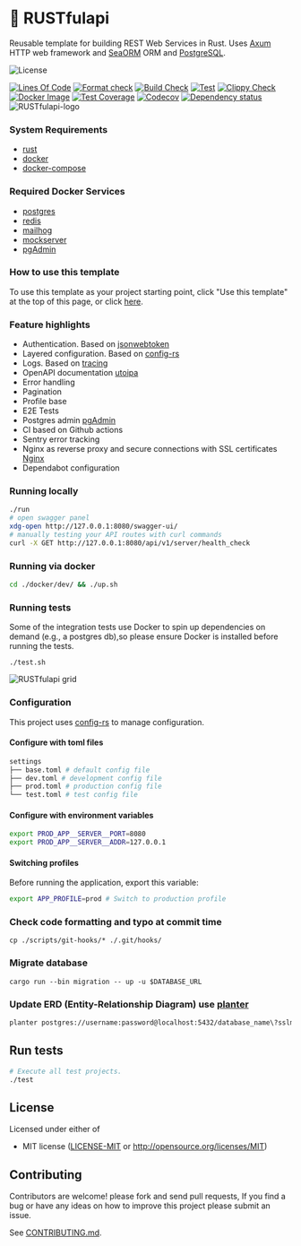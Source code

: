# 🦀 RUSTfulapi
Reusable template for building REST Web Services in Rust. Uses [Axum](https://github.com/tokio-rs/axum) HTTP web framework and [SeaORM](https://github.com/SeaQL/sea-orm) ORM and [PostgreSQL](https://www.postgresql.org/).

![License](https://img.shields.io/github/license/robatipoor/rustfulapi)

[![Lines Of Code](https://tokei.rs/b1/github/robatipoor/rustfulapi?category=lines)](https://github.com/robatipoor/rustfulapi)
[![Format check](https://github.com/robatipoor/rustfulapi/actions/workflows/code-style-checker.yml/badge.svg)](https://github.com/robatipoor/rustfulapi/actions/workflows/code-style-checker.yml)
[![Build Check](https://github.com/robatipoor/rustfulapi/actions/workflows/build-checker.yml/badge.svg)](https://github.com/robatipoor/rustfulapi/actions/workflows/build-checker.yml)
[![Test](https://github.com/robatipoor/rustfulapi/actions/workflows/test.yml/badge.svg)](https://github.com/robatipoor/rustfulapi/actions/workflows/test.yml)
[![Clippy Check](https://github.com/robatipoor/rustfulapi/actions/workflows/code-linter.yml/badge.svg)](https://github.com/robatipoor/rustfulapi/actions/workflows/code-linter.yml)
[![Docker Image](https://github.com/robatipoor/rustfulapi/actions/workflows/image-builder.yml/badge.svg)](https://github.com/robatipoor/rustfulapi/actions/workflows/image-builder.yml)
[![Test Coverage](https://github.com/robatipoor/rustfulapi/actions/workflows/test-coverage.yml/badge.svg)](https://github.com/robatipoor/rustfulapi/actions/workflows/test-coverage.yml)
[![Codecov](https://codecov.io/gh/robatipoor/rustfulapi/branch/main/graph/badge.svg?token=BIMUKRJPE7)](https://codecov.io/gh/robatipoor/rustfulapi)
[![Dependency status](https://deps.rs/repo/github/robatipoor/rustfulapi/status.svg)](https://deps.rs/repo/github/robatipoor/rustfulapi)
![RUSTfulapi-logo](/static/images/_logo.jpg)
### System Requirements

- [rust](https://www.rust-lang.org/tools/install)
- [docker](https://docs.docker.com/engine/install/)
- [docker-compose](https://docs.docker.com/compose/install)

### Required Docker Services

- [postgres](https://hub.docker.com/_/postgres)
- [redis](https://hub.docker.com/_/redis)
- [mailhog](https://hub.docker.com/r/mailhog/mailhog)
- [mockserver](https://hub.docker.com/r/mockserver/mockserver)
- [pgAdmin](https://hub.docker.com/r/dpage/pgadmin4)

### How to use this template

To use this template as your project starting point, click "Use this template" at the top of this page, or click [here](https://github.com/robatipoor/rustfulapi/generate).

### Feature highlights

* Authentication. Based on [jsonwebtoken](https://github.com/Keats/jsonwebtoken)
* Layered configuration. Based on [config-rs](https://github.com/mehcode/config-rs)
* Logs. Based on [tracing](https://github.com/tokio-rs/tracing)
* OpenAPI documentation [utoipa](https://github.com/juhaku/utoipa)
* Error handling
* Pagination
* Profile base 
* E2E Tests
* Postgres admin [pgAdmin](https://www.pgadmin.org/)
* CI based on Github actions
* Sentry error tracking
* Nginx as reverse proxy and secure connections with SSL certificates [Nginx](https://www.nginx.com/)
* Dependabot configuration

### Running locally

```bash
./run
# open swagger panel
xdg-open http://127.0.0.1:8080/swagger-ui/
# manually testing your API routes with curl commands
curl -X GET http://127.0.0.1:8080/api/v1/server/health_check
```
### Running via docker

```bash
cd ./docker/dev/ && ./up.sh
```
### Running tests
Some of the integration tests use Docker to spin up dependencies on demand (e.g., a postgres db),so please ensure Docker is installed before running the tests.
```
./test.sh
```
![RUSTfulapi grid](https://codecov.io/gh/robatipoor/rustfulapi/branch/main/graphs/tree.svg?token=BIMUKRJPE7)
### Configuration
This project uses [config-rs](https://github.com/mehcode/config-rs) to manage configuration.
#### Configure with toml files
```bash
settings
├── base.toml # default config file 
├── dev.toml # development config file 
├── prod.toml # production config file
└── test.toml # test config file

```
#### Configure with environment variables
```bash
export PROD_APP__SERVER__PORT=8080
export PROD_APP__SERVER__ADDR=127.0.0.1
```
#### Switching profiles
Before running the application, export this variable:
```bash
export APP_PROFILE=prod # Switch to production profile
```
### Check code formatting and typo at commit time
```
cp ./scripts/git-hooks/* ./.git/hooks/
```
### Migrate database
```
cargo run --bin migration -- up -u $DATABASE_URL
```
### Update ERD (Entity-Relationship Diagram) use [planter](https://github.com/achiku/planter)
```bash
planter postgres://username:password@localhost:5432/database_name\?sslmode=disable -o docs/schema.puml
```

## Run tests
```sh
# Execute all test projects.
./test
```

## License

Licensed under either of

 * MIT license
   ([LICENSE-MIT](LICENSE) or http://opensource.org/licenses/MIT)

## Contributing

Contributors are welcome! please fork and send pull requests, If you find a bug
or have any ideas on how to improve this project please submit an issue.

See [CONTRIBUTING.md](CONTRIBUTING.md).
